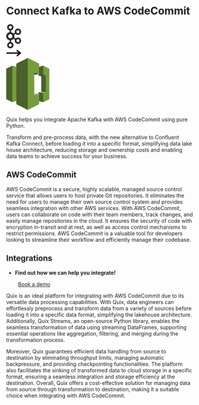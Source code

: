 # Connect Kafka to AWS CodeCommit

<div class="connect-images cards blog-grid-card" markdown>
<div>
<img src="../images/kafka_logo.png" width="40px" />
</div>
<div>
<img src="../images/arrow.svg" width="40px" />
</div>
<div>
<img src="./images/aws-codecommit_1.jpg" />
</div>
</div>

Quix helps you integrate Apache Kafka with AWS CodeCommit using pure Python.

Transform and pre-process data, with the new alternative to Confluent Kafka Connect, before loading it into a specific format, simplifying data lake house architecture, reducing storage and ownership costs and enabling data teams to achieve success for your business.

## AWS CodeCommit

AWS CodeCommit is a secure, highly scalable, managed source control service that allows users to host private Git repositories. It eliminates the need for users to manage their own source control system and provides seamless integration with other AWS services. With AWS CodeCommit, users can collaborate on code with their team members, track changes, and easily manage repositories in the cloud. It ensures the security of code with encryption in-transit and at rest, as well as access control mechanisms to restrict permissions. AWS CodeCommit is a valuable tool for developers looking to streamline their workflow and efficiently manage their codebase.

## Integrations

<div class="grid cards" markdown>

- __Find out how we can help you integrate!__

    <a class="md-button md-button--primary" href="https://share.hsforms.com/1iW0TmZzKQMChk0lxd_tGiw4yjw2?__hstc=175542013.2303933fbd746c0ac86d9ccbe9bc9100.1728383268831.1729603416735.1729620918855.31&__hssc=175542013.1.1729620918855&__hsfp=2132701734" target="_blank" style="margin:.5rem;">Book a demo</a>

</div>


Quix is an ideal platform for integrating with AWS CodeCommit due to its versatile data processing capabilities. With Quix, data engineers can effortlessly preprocess and transform data from a variety of sources before loading it into a specific data format, simplifying the lakehouse architecture. Additionally, Quix Streams, an open-source Python library, enables the seamless transformation of data using streaming DataFrames, supporting essential operations like aggregation, filtering, and merging during the transformation process. 

Moreover, Quix guarantees efficient data handling from source to destination by eliminating throughput limits, managing automatic backpressure, and providing checkpointing functionalities. The platform also facilitates the sinking of transformed data to cloud storage in a specific format, ensuring a seamless integration and storage efficiency at the destination. Overall, Quix offers a cost-effective solution for managing data from source through transformation to destination, making it a suitable choice when integrating with AWS CodeCommit.

